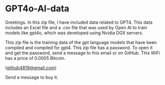 # GPT4o-AI-data
Greetings. In this zip file, I have included data related to GPT4. This data includes an Excel file and a .csv file that was used by Open AI to train models like gpt4o, which was developed using Nvidia DGX servers.


This zip file is the training data of the gpt language models that have been compiled and compiled for gpt4. This zip file has a password. To open it and get the password, send a message to this email or on GitHub.
This WiFi has a price of 0.0005 Bitcoin.

(github4819@gmail.com)

Send a message to buy it.
